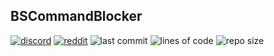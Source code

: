 ## BSCommandBlocker

[![discord](https://img.shields.io/discord/843551077759844362?logo=discord)](https://discord.gg/7tW8ZAtGr5)
[![reddit](https://img.shields.io/reddit/subreddit-subscribers/0b0t)](https://old.reddit.com/r/0b0t/)
![last commit](https://img.shields.io/github/last-commit/zeroBzeroT/BSCommandBlocker)
![lines of code](https://tokei.rs/b1/github/zeroBzeroT/BSCommandBlocker)
![repo size](https://img.shields.io/github/languages/code-size/zeroBzeroT/BSCommandBlocker.svg?label=repo%20size)
